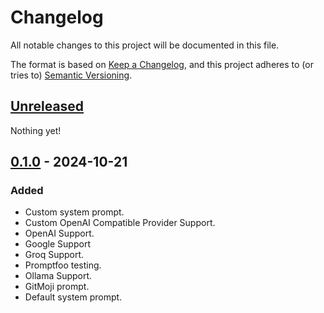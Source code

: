 # Changelog

All notable changes to this project will be documented in this file.

The format is based on [Keep a Changelog](https://keepachangelog.com/en/1.1.0/),
and this project adheres to (or tries to) [Semantic Versioning](https://semver.org/spec/v2.0.0.html).

## [Unreleased]

Nothing yet!

## [0.1.0] - 2024-10-21

### Added

- Custom system prompt.
- Custom OpenAI Compatible Provider Support.
- OpenAI Support.
- Google Support
- Groq Support.
- Promptfoo testing.
- Ollama Support.
- GitMoji prompt.
- Default system prompt.

[unreleased]: https://github.com/Felix-Pedro/CommitCraft/compare/latest...HEAD
[0.1.0]: https://github.com/Felix-Pedro/CommitCraft/releases/tag/v0.1.0
